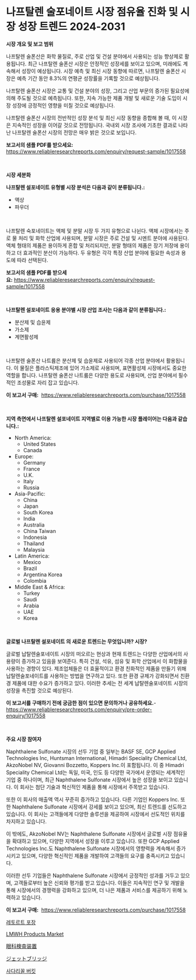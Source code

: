 <p><h1>나프탈렌 술포네이트 시장 점유율 진화 및 시장 성장 트렌드 2024-2031</h1></p><p><strong>시장 개요 및 보고 범위</strong></p>
<p><p>나프탈렌 술폰산은 화학 물질로, 주로 산업 및 건설 분야에서 사용되는 성능 향상제로 활용됩니다. 최근 나프탈렌 술폰산 시장은 안정적인 성장세를 보이고 있으며, 미래에도 계속해서 성장이 예상됩니다. 시장 예측 및 최신 시장 동향에 따르면, 나프탈렌 술폰산 시장은 예측 기간 동안 8.3%의 연평균 성장률을 기록할 것으로 예상됩니다.</p><p>나프탈렌 술폰산 시장은 교통 및 건설 분야의 성장, 그리고 산업 부문의 증가된 필요성에 의해 주도될 것으로 예측됩니다. 또한, 지속 가능한 제품 개발 및 새로운 기술 도입이 시장 성장에 긍정적인 영향을 미칠 것으로 예상됩니다.</p><p>나프탈렌 술폰산 시장의 전반적인 성장 분석 및 최신 시장 동향을 종합해 볼 때, 이 시장은 지속적인 성장을 이어갈 것으로 전망됩니다. 국내외 시장 조사에 기초한 결과로 나타난 나프탈렌 술폰산 시장의 전망은 매우 밝은 것으로 보입니다.</p></p>
<p><strong>보고서의 샘플 PDF를 받으세요:</strong> <a href="https://www.reliableresearchreports.com/enquiry/request-sample/1017558">https://www.reliableresearchreports.com/enquiry/request-sample/1017558</a></p>
<p>&nbsp;</p>
<p><strong>시장 세분화</strong></p>
<p><strong>나프탈렌 설포네이트 유형별 시장 분석은 다음과 같이 분류됩니다.:</strong></p>
<p><ul><li>액상</li><li>파우더</li></ul></p>
<p>&nbsp;</p>
<p><p>나프탈렌 숙포네이트는 액체 및 분말 시장 두 가지 유형으로 나뉜다. 액체 시장에서는 주로 물 처리 및 화학 산업에 사용되며, 분말 시장은 주로 건설 및 시멘트 분야에 사용된다. 액체 형태의 제품은 용이하게 혼합 및 처리되지만, 분말 형태의 제품은 장기 저장에 용이하고 더 효과적인 분산이 가능하다. 두 유형은 각각 특정 산업 분야에 필요한 속성과 용도에 따라 선택된다.</p></p>
<p><strong>보고서의 샘플 PDF를 받으세요:</strong>&nbsp;<a href="https://www.reliableresearchreports.com/enquiry/request-sample/1017558">https://www.reliableresearchreports.com/enquiry/request-sample/1017558</a></p>
<p>&nbsp;</p>
<p><strong> 나프탈렌 설포네이트 응용 분야별 시장 산업 조사는 다음과 같이 분류됩니다.:</strong></p>
<p><ul><li>분산제 및 습윤제</li><li>가소제</li><li>계면활성제</li></ul></p>
<p>&nbsp;</p>
<p><p>나프탈렌 술폰산 나트륨은 분산제 및 습윤제로 사용되어 각종 산업 분야에서 활용됩니다. 이 물질은 플라스틱제조에 있어 가소제로 사용되며, 표면활성제 시장에서도 중요한 역할을 합니다. 나프탈렌 술폰산 나트륨은 다양한 용도로 사용되며, 산업 분야에서 필수적인 조성물로 자리 잡고 있습니다.</p></p>
<p><strong>이 보고서 구매:</strong>&nbsp; <a href="https://www.reliableresearchreports.com/purchase/1017558">https://www.reliableresearchreports.com/purchase/1017558</a></p>
<p>&nbsp;</p>
<p><strong>지역 측면에서 나프탈렌 설포네이트 지역별로 이용 가능한 시장 플레이어는 다음과 같습니다.:</strong></p>
<p><ul>
    <li>
        North America:
        <ul>
            <li>United States</li>
            <li>Canada</li>
        </ul>
    </li>
    <li>
        Europe:
        <ul>
            <li>Germany</li>
            <li>France</li>
            <li>U.K.</li>
            <li>Italy</li>
            <li>Russia</li>
        </ul>
    </li>
    <li>
        Asia-Pacific:
        <ul>
            <li>China</li>
            <li>Japan</li>
            <li>South Korea</li>
            <li>India</li>
            <li>Australia</li>
            <li>China Taiwan</li>
            <li>Indonesia</li>
            <li>Thailand</li>
            <li>Malaysia</li>
        </ul>
    </li>
    <li>
        Latin America:
        <ul>
            <li>Mexico</li>
            <li>Brazil</li>
            <li>Argentina Korea</li>
            <li>Colombia</li>
        </ul>
    </li>
    <li>
        Middle East & Africa:
        <ul>
            <li>Turkey</li>
            <li>Saudi</li>
            <li>Arabia</li>
            <li>UAE</li>
            <li>Korea</li>
        </ul>
    </li>
    </ul></p>
<p>&nbsp;</p>
<p><strong>글로벌 나프탈렌 설포네이트 의 새로운 트렌드는 무엇입니까? 시장?</strong></p>
<p><p>글로벌 납탈렌술포네이트 시장의 떠오르는 현상과 현재 트렌드는 다양한 산업에서의 사용량이 증가하고 있음을 보여준다. 특히 건설, 석유, 섬유 및 화학 산업에서 이 화합물을 사용하는 경향이 있다. 제조업체들은 더 효율적이고 환경 친화적인 제품을 만들기 위해 납탈렌술포네이트를 사용하는 방법을 연구하고 있다. 또한 환경 규제가 강화되면서 친환경 제품에 대한 수요가 증가하고 있다. 이러한 추세는 전 세계 납탈렌술포네이트 시장의 성장을 촉진할 것으로 예상된다.</p></p>
<p><strong>이 보고서를 구매하기 전에 궁금한 점이 있으면 문의하거나 공유하세요.</strong>- <a href="https://www.reliableresearchreports.com/enquiry/pre-order-enquiry/1017558">https://www.reliableresearchreports.com/enquiry/pre-order-enquiry/1017558</a></p>
<p>&nbsp;</p>
<p><strong>주요 시장 참여자</strong></p>
<p><p>Naphthalene Sulfonate 시장의 선두 기업 중 일부는 BASF SE, GCP Applied Technologies Inc, Huntsman International, Himadri Speciality Chemical Ltd, AkzoNobel NV, Giovanni Bozzetto, Koppers Inc.이 포함됩니다. 이 중 Himadri Speciality Chemical Ltd는 독일, 미국, 인도 등 다양한 국가에서 운영되는 세계적인 기업 중 하나이며, 최근 Naphthalene Sulfonate 시장에서 높은 성장을 보이고 있습니다. 이 회사는 첨단 기술과 혁신적인 제품을 통해 시장에서 주목받고 있습니다.</p><p>또한 이 회사의 매출액 역시 꾸준히 증가하고 있습니다. 다른 기업인 Koppers Inc. 또한 Naphthalene Sulfonate 시장에서 강세를 보이고 있으며, 최신 트렌드를 선도하고 있습니다. 이 회사는 고객들에게 다양한 솔루션을 제공하여 시장에서 선도적인 위치를 차지하고 있습니다.</p><p>이 밖에도, AkzoNobel NV는 Naphthalene Sulfonate 시장에서 글로벌 시장 점유율을 확대하고 있으며, 다양한 지역에서 성장을 이루고 있습니다. 또한 GCP Applied Technologies Inc.도 Naphthalene Sulfonate 시장에서의 영향력을 계속해서 증가시키고 있으며, 다양한 혁신적인 제품을 개발하여 고객들의 요구를 충족시키고 있습니다.</p><p>이러한 선두 기업들은 Naphthalene Sulfonate 시장에서 긍정적인 성과를 거두고 있으며, 고객들로부터 높은 신뢰와 평가를 받고 있습니다. 이들은 지속적인 연구 및 개발을 통해 시장에서의 경쟁력을 강화하고 있으며, 더 나은 제품과 서비스를 제공하기 위해 노력하고 있습니다.</p></p>
<p><strong>이 보고서 구매:</strong>&nbsp;&nbsp;<a href="https://www.reliableresearchreports.com/purchase/1017558">https://www.reliableresearchreports.com/purchase/1017558</a></p>
<p><p><a href="https://github.com/fredrickeglers/Market-Research-Report-List-1/blob/main/6847442189129.md">레토르트 포장</a></p><p><a href="https://view.publitas.com/reportprime-1/lmwh-products-market-size-evaluating-its-market-trends-growth-and-projections-2023-2030/">LMWH Products Market</a></p><p><a href="https://github.com/efcvopdgkdx128/Market-Research-Report-List-1/blob/main/9201175189223.md">眼科検査装置</a></p><p><a href="https://github.com/hwbcz413288296/Market-Research-Report-List-1/blob/main/4886327189224.md">ジェットブリッジ</a></p><p><a href="https://medium.com/@bentleemidoriestelle7o/%EC%82%AC%EB%8B%A4%EA%B0%81%ED%98%95-%EB%B2%84%ED%82%B7-%EC%8B%9C%EC%9E%A5-%EC%A0%90%EC%9C%A0%EC%9C%A8-%EC%A7%84%ED%99%94-%EB%B0%8F-%EC%8B%9C%EC%9E%A5-%EC%84%B1%EC%9E%A5-%EC%B6%94%EC%84%B8-2024-2031-07cba5947860">사다리꼴 버킷</a></p></p>
